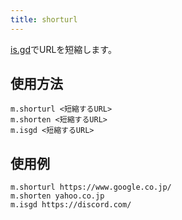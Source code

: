 ```yaml
---
title: shorturl
---
```


[is.gd](https://is.gd/)でURLを短縮します。

## 使用方法

```
m.shorturl <短縮するURL>
m.shorten <短縮するURL>
m.isgd <短縮するURL>
```

## 使用例

```
m.shorturl https://www.google.co.jp/
m.shorten yahoo.co.jp
m.isgd https://discord.com/
```
